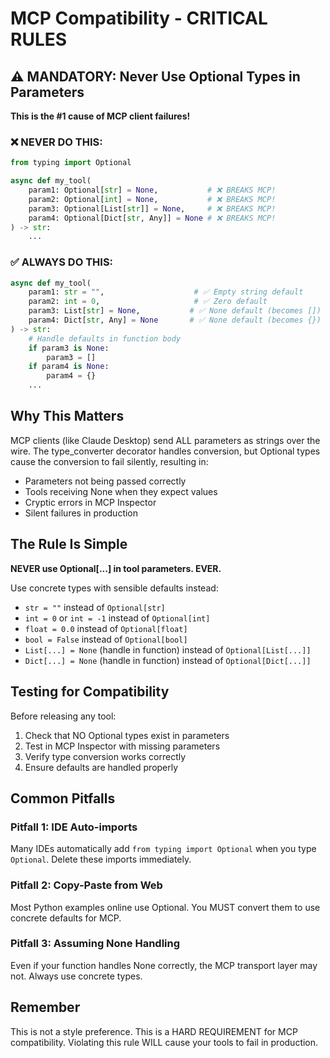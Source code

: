 # MCP Compatibility - CRITICAL RULES

## ⚠️ MANDATORY: Never Use Optional Types in Parameters

**This is the #1 cause of MCP client failures!**

### ❌ NEVER DO THIS:
```python
from typing import Optional

async def my_tool(
    param1: Optional[str] = None,           # ❌ BREAKS MCP!
    param2: Optional[int] = None,           # ❌ BREAKS MCP!
    param3: Optional[List[str]] = None,     # ❌ BREAKS MCP!
    param4: Optional[Dict[str, Any]] = None # ❌ BREAKS MCP!
) -> str:
    ...
```

### ✅ ALWAYS DO THIS:
```python
async def my_tool(
    param1: str = "",                    # ✅ Empty string default
    param2: int = 0,                     # ✅ Zero default
    param3: List[str] = None,           # ✅ None default (becomes [])
    param4: Dict[str, Any] = None       # ✅ None default (becomes {})
) -> str:
    # Handle defaults in function body
    if param3 is None:
        param3 = []
    if param4 is None:
        param4 = {}
    ...
```

## Why This Matters

MCP clients (like Claude Desktop) send ALL parameters as strings over the wire. The type_converter decorator handles conversion, but Optional types cause the conversion to fail silently, resulting in:

- Parameters not being passed correctly
- Tools receiving None when they expect values
- Cryptic errors in MCP Inspector
- Silent failures in production

## The Rule Is Simple

**NEVER use Optional[...] in tool parameters. EVER.**

Use concrete types with sensible defaults instead:
- `str = ""` instead of `Optional[str]`
- `int = 0` or `int = -1` instead of `Optional[int]`
- `float = 0.0` instead of `Optional[float]`
- `bool = False` instead of `Optional[bool]`
- `List[...] = None` (handle in function) instead of `Optional[List[...]]`
- `Dict[...] = None` (handle in function) instead of `Optional[Dict[...]]`

## Testing for Compatibility

Before releasing any tool:

1. Check that NO Optional types exist in parameters
2. Test in MCP Inspector with missing parameters
3. Verify type conversion works correctly
4. Ensure defaults are handled properly

## Common Pitfalls

### Pitfall 1: IDE Auto-imports
Many IDEs automatically add `from typing import Optional` when you type `Optional`. Delete these imports immediately.

### Pitfall 2: Copy-Paste from Web
Most Python examples online use Optional. You MUST convert them to use concrete defaults for MCP.

### Pitfall 3: Assuming None Handling
Even if your function handles None correctly, the MCP transport layer may not. Always use concrete types.

## Remember

This is not a style preference. This is a HARD REQUIREMENT for MCP compatibility. Violating this rule WILL cause your tools to fail in production.